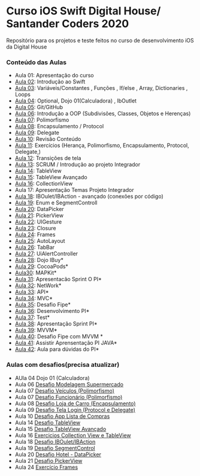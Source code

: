 # Curso iOS Swift Digital House/ Santander Coders 2020

Repositório para os projetos e teste feitos no curso de desenvolvimento iOS da Digital House


### Conteúdo das Aulas
  - Aula 01: Apresentação do curso
  - [Aula 02](https://github.com/michelldossantos/projetosTestesDigitalHouse/tree/master/Contents/Aula%2002%2026:08_Introduction): Introdução ao Swift
  - [Aula 03](https://github.com/michelldossantos/projetosTestesDigitalHouse/tree/master/Contents/Aula%2003%2028:08_Variables_Func): Variáveis/Constantes , Funções , If/else , Array, Dictionaries , Loops
  - [Aula 04](https://github.com/michelldossantos/projetosTestesDigitalHouse/tree/master/Contents/Aula%2004%2031:08_Optional): Optional, Dojo 01(Calculadora) , IbOutlet
  - [Aula 05](https://github.com/michelldossantos/projetosTestesDigitalHouse/tree/master/Contents/Aula%2005%2002:09_GIT): Git/GitHub
  - [Aula 06](https://github.com/michelldossantos/projetosTestesDigitalHouse/tree/master/Contents/Aula%2006%2004:09_OOP): Introdução a OOP (Subdivisões, Classes, Objetos e Herenças)
  - [Aula 07](https://github.com/michelldossantos/projetosTestesDigitalHouse/tree/master/Contents/Aula%2007%2009:09_Polymorphism): Polimorfismo
  - [Aula 08](https://github.com/michelldossantos/projetosTestesDigitalHouse/tree/master/Contents/Aula%2008%2011:09_Encapsulamento): Encapsulamento / Protocol
  - [Aula 09](https://github.com/michelldossantos/projetosTestesDigitalHouse/tree/master/Contents/Aula%2009%2014:09_Delegate_Protocol): Delegate
  - [Aula 10](https://github.com/michelldossantos/projetosTestesDigitalHouse/tree/master/Contents/Aula%2010%2016:09_Review): Revisão Conteúdo 
  - [Aula 11](https://github.com/michelldossantos/projetosTestesDigitalHouse/tree/master/Contents/Aula%2011%2018:09_Exercises): Exercícios (Herança, Polimorfismo, Encapsulamento, Protocol, Delegate,)
  - [Aula 12](https://github.com/michelldossantos/projetosTestesDigitalHouse/tree/master/Contents/Aula%2012%2021:09): Transições de tela
  - [Aula 13](https://github.com/michelldossantos/projetosTestesDigitalHouse/tree/master/Contents/Aula%2013%2023:09_presetntationPI): SCRUM / Introdução ao projeto Integrador
  - [Aula 14](https://github.com/michelldossantos/projetosTestesDigitalHouse/tree/master/Contents/Aula%2014%2025:09_TableView): TableView
  - [Aula 15](https://github.com/michelldossantos/projetosTestesDigitalHouse/tree/master/Contents/Aula%2015%2028:09_TableView%20Advanced): TableView Avançado
  - [Aula 16](https://github.com/michelldossantos/projetosTestesDigitalHouse/tree/master/Contents/Aula16_09_30_ColectionView): CollectionView
  - Aula 17: Apresentação Temas Projeto Integrador
  - [Aula 18](https://github.com/michelldossantos/projetosTestesDigitalHouse/tree/master/Contents/Aula18_10_05_IBAction): IBOulet/IBAction - avançado (conexões por código)
  - [Aula 19](https://github.com/michelldossantos/projetosTestesDigitalHouse/tree/master/Contents/Aula19_10_07_SegmentedControl): Enum e SegmentControll
  - [Aula 20](https://github.com/michelldossantos/projetosTestesDigitalHouse/tree/master/Contents/Aula20_10_09_DataPicker): DataPicker
  - [Aula 21](https://github.com/michelldossantos/projetosTestesDigitalHouse/tree/master/Contents/Aula21_10_14_PickerView): PickerView
  - [Aula 22](https://github.com/michelldossantos/projetosTestesDigitalHouse/tree/master/Contents/Aula22_10_16_UIGesture): UIGesture
  - [Aula 23](https://github.com/michelldossantos/projetosTestesDigitalHouse/tree/master/Contents/Aula23_10_19_Closure): Closure
  - [Aula 24](https://github.com/michelldossantos/projetosTestesDigitalHouse/tree/master/Contents/Aula24_10_21_Frames): Frames
  - [Aula 25](https://github.com/michelldossantos/projetosTestesDigitalHouse/tree/master/Contents/Aula25_10_23_AutoLayout): AutoLayout
  - [Aula 26](https://github.com/michelldossantos/projetosTestesDigitalHouse/tree/master/Contents/Aula26_10_26_Tabbar): TabBar
  - [Aula 27](https://github.com/michelldossantos/projetosTestesDigitalHouse/tree/master/Contents/Aula27_10_28_UiAlertController): UiAlertController
  - [Aula 28](https://github.com/michelldossantos/projetosTestesDigitalHouse/tree/master/Contents/Aula27_10_28_UiAlertController): Dojo IBuy*
  - [Aula 29](https://github.com/michelldossantos/projetosTestesDigitalHouse/tree/master/Contents/Aula27_10_28_UiAlertController): CocoaPods*
  - [Aula30](https://github.com/michelldossantos/projetosTestesDigitalHouse/tree/master/Contents/Aula27_10_28_UiAlertController): MAPKit*
  - [Aula 31](https://github.com/michelldossantos/projetosTestesDigitalHouse/tree/master/Contents/Aula27_10_28_UiAlertController): Apresentacão Sprint O PI*
  - [Aula 32](https://github.com/michelldossantos/projetosTestesDigitalHouse/tree/master/Contents/Aula27_10_28_UiAlertController): NetWork*
  - [Aula 33](https://github.com/michelldossantos/projetosTestesDigitalHouse/tree/master/Contents/Aula27_10_28_UiAlertController): API*
  - [Aula 34](https://github.com/michelldossantos/projetosTestesDigitalHouse/tree/master/Contents/Aula27_10_28_UiAlertController): MVC*
  - [Aula 35](https://github.com/michelldossantos/projetosTestesDigitalHouse/tree/master/Contents/Aula27_10_28_UiAlertController): Desafio Fipe*
  - [Aula 36](https://github.com/michelldossantos/projetosTestesDigitalHouse/tree/master/Contents/Aula27_10_28_UiAlertController): Desenvolvimento PI*
  - [Aula 37](https://github.com/michelldossantos/projetosTestesDigitalHouse/tree/master/Contents/Aula27_10_28_UiAlertController): Test*
  - [Aula 38](https://github.com/michelldossantos/projetosTestesDigitalHouse/tree/master/Contents/Aula27_10_28_UiAlertController): Apresentação Sprint PI*
  - [Aula 39](https://github.com/michelldossantos/projetosTestesDigitalHouse/tree/master/Contents/Aula27_10_28_UiAlertController): MVVM*
  - [Aula 40](https://github.com/michelldossantos/projetosTestesDigitalHouse/tree/master/Contents/Aula27_10_28_UiAlertController): Desafio Fipe com MVVM *
  - [Aula 41](https://github.com/michelldossantos/projetosTestesDigitalHouse/tree/master/Contents/Aula27_10_28_UiAlertController): Assistir Aprensentação PI JAVA*
  - [Aula 42](https://github.com/michelldossantos/projetosTestesDigitalHouse/tree/master/Contents/Aula27_10_28_UiAlertController): Aula para dúvidas do PI*
  
  
 
  


### Aulas com desafios(precisa atualizar)
  - AUla 04 Dojo 01 (Calculadora)
  - Aula 06 [Desafio Modelagem Supermercado](https://github.com/michelldossantos/modelagemSuperMercado)
  - Aula 07 [Desafio Veículos (Polimorfismo)](https://github.com/michelldossantos/projetosTestesDigitalHouse/tree/testando/Aula%2007%2009:09/ExercicioVeiculos.playground)
  - Aula 07 [Desafio Funcionário (Polimorfismo)](https://github.com/michelldossantos/projetosTestesDigitalHouse/tree/testando/Aula%2007%2009:09/%20Exerc%C3%ADcioFuncionarios.playground)
  - Aula 08 [Desafio Loja de Carro (Encapsulamento)](https://github.com/michelldossantos/projetosTestesDigitalHouse/tree/master/Aula%2008%2011:09/lojaCarro.playground)
  - Aula 09 [Desafio Tela Login (Protocol e Delegate)](https://github.com/michelldossantos/projetosTestesDigitalHouse/tree/master/Aula%2009%2014:09/desafioLogin02)
  - Aula 10 [Desafio App Lista de Compras](https://github.com/michelldossantos/app-ListaCompras)
  - Aula 14 [Desafio TableView](https://github.com/michelldossantos/projetosTestesDigitalHouse/tree/master/Aula%2014%2025:09/refazExercicioTableView)
  - Aula 15 [Desafio TableView Avançado](https://github.com/michelldossantos/projetosTestesDigitalHouse/tree/master/Aula%2015%2028:09/desafioTableView)
  - Aula 16 [Exercicios Collection View e TableView](https://github.com/michelldossantos/projetosTestesDigitalHouse/tree/master/Aula_16_30_09/exercicio)
  - Aula 18 [Desafio IBOulet/IBAction](https://github.com/michelldossantos/projetosTestesDigitalHouse/tree/master/Aula18_10_05/desafioOutletIBActionAvancado)
  - Aula 19 [Desafio SegmentControl](https://github.com/michelldossantos/projetosTestesDigitalHouse/tree/master/Aula19_10_07/desafioSegmentedControl)
  - Aula 20 [Desafio Hotel - DataPicker](https://github.com/michelldossantos/projetosTestesDigitalHouse/tree/master/Aula20_10_09/DesafioHotelG)
  - Aula 21 [Desafio PickerView](https://github.com/michelldossantos/projetosTestesDigitalHouse/tree/master/Aula21_10_14/desafioPickerView)
  - Aula 24 [Exercício Frames](https://github.com/michelldossantos/projetosTestesDigitalHouse/tree/master/Aula24_10_21/exercise_01)
  
  
  


      

